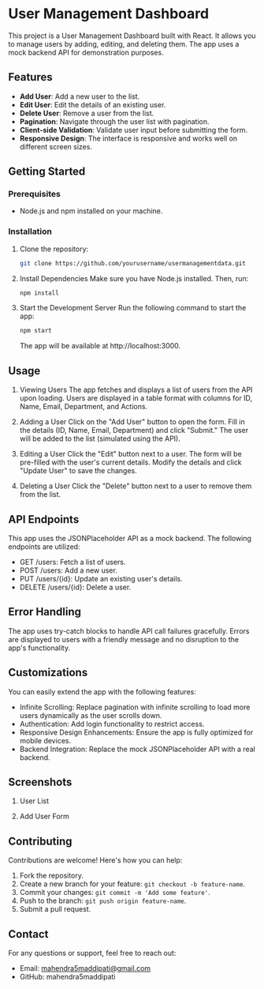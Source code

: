 # User Management Dashboard

This project is a User Management Dashboard built with React. It allows you to manage users by adding, editing, and deleting them. The app uses a mock backend API for demonstration purposes.

## Features

- **Add User**: Add a new user to the list.
- **Edit User**: Edit the details of an existing user.
- **Delete User**: Remove a user from the list.
- **Pagination**: Navigate through the user list with pagination.
- **Client-side Validation**: Validate user input before submitting the form.
- **Responsive Design**: The interface is responsive and works well on different screen sizes.

## Getting Started

### Prerequisites

- Node.js and npm installed on your machine.

### Installation

1. Clone the repository:

   ```sh
   git clone https://github.com/yourusername/usermanagementdata.git
   ```

2. Install Dependencies
   Make sure you have Node.js installed. Then, run:

   ```sh
   npm install
   ```

3. Start the Development Server
   Run the following command to start the app:

   ```sh
   npm start
   ```

   The app will be available at http://localhost:3000.

## Usage

1. Viewing Users
   The app fetches and displays a list of users from the API upon loading.
   Users are displayed in a table format with columns for ID, Name, Email, Department, and Actions.

2. Adding a User
   Click on the "Add User" button to open the form.
   Fill in the details (ID, Name, Email, Department) and click "Submit."
   The user will be added to the list (simulated using the API).

3. Editing a User
   Click the "Edit" button next to a user.
   The form will be pre-filled with the user's current details.
   Modify the details and click "Update User" to save the changes.

4. Deleting a User
   Click the "Delete" button next to a user to remove them from the list.

## API Endpoints

This app uses the JSONPlaceholder API as a mock backend. The following endpoints are utilized:

- GET /users: Fetch a list of users.
- POST /users: Add a new user.
- PUT /users/{id}: Update an existing user's details.
- DELETE /users/{id}: Delete a user.

## Error Handling

The app uses try-catch blocks to handle API call failures gracefully.
Errors are displayed to users with a friendly message and no disruption to the app's functionality.

## Customizations

You can easily extend the app with the following features:

- Infinite Scrolling: Replace pagination with infinite scrolling to load more users dynamically as the user scrolls down.
- Authentication: Add login functionality to restrict access.
- Responsive Design Enhancements: Ensure the app is fully optimized for mobile devices.
- Backend Integration: Replace the mock JSONPlaceholder API with a real backend.

## Screenshots

1. User List

2. Add User Form

## Contributing

Contributions are welcome! Here's how you can help:

1. Fork the repository.
2. Create a new branch for your feature: `git checkout -b feature-name`.
3. Commit your changes: `git commit -m 'Add some feature'`.
4. Push to the branch: `git push origin feature-name`.
5. Submit a pull request.

## Contact

For any questions or support, feel free to reach out:

- Email: mahendra5maddipati@gmail.com
- GitHub: mahendra5maddipati